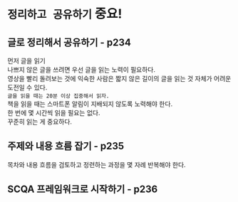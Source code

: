 # `정리하고 공유하기` 중요!

## 글로 정리해서 공유하기 - p234

먼저 글을 읽기  
나쁘지 않은 글을 쓰려면 우선 글을 읽는 노력이 필요하다.  
영상을 빨리 돌려보는 것에 익숙한 사람은 짧지 않은 길이의 글을 읽는 것 자체가 어려운 도전일 수 있다.  
`글을 읽을 때는 20분 이상 집중해서 읽자.`  
책을 읽을 때는 스마트폰 알림이 지배되지 않도록 노력해야 한다.  
한 번에 몇 시간씩 읽을 필요는 없다.  
꾸준히 읽는 게 중요하다.

## 주제와 내용 흐름 잡기 - p235

목차와 내용 흐름을 검토하고 정련하는 과정을 몇 자례 반복해야 한다.

## SCQA 프레임워크로 시작하기 - p236

